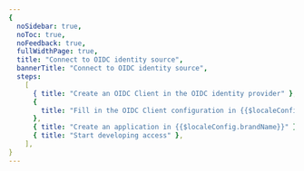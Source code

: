 ```yaml
---
{
  noSidebar: true,
  noToc: true,
  noFeedback: true,
  fullWidthPage: true,
  title: "Connect to OIDC identity source",
  bannerTitle: "Connect to OIDC identity source",
  steps:
    [
      { title: "Create an OIDC Client in the OIDC identity provider" },
      {
        title: "Fill in the OIDC Client configuration in {{$localeConfig.brandName}}",
      },
      { title: "Create an application in {{$localeConfig.brandName}}" },
      { title: "Start developing access" },
    ],
}
---
```


<IntegrationDetail backLink="/guides/connections/enterprise"/>
